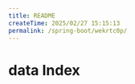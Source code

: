 ```yaml
---
title: README
createTime: 2025/02/27 15:15:13
permalink: /spring-boot/wekrtc0p/
---
```


# data Index
